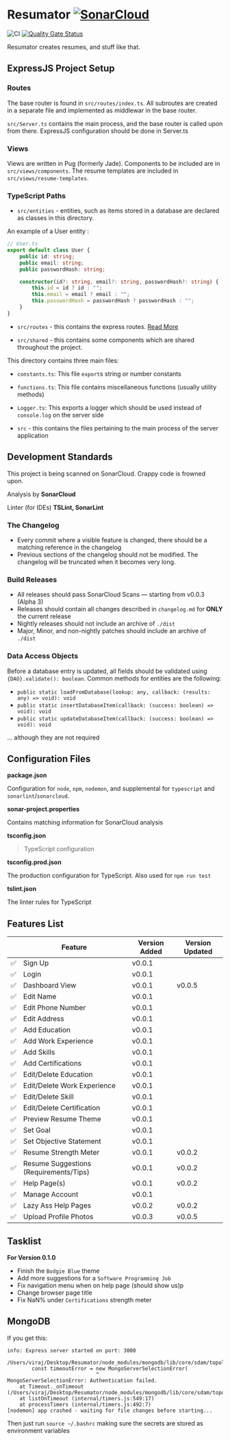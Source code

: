 # Resumator [![SonarCloud](https://sonarcloud.io/images/project_badges/sonarcloud-white.svg)](https://sonarcloud.io/dashboard?id=VirajShah21_Resumator)

![CI](https://github.com/VirajShah21/Resumator/workflows/CI/badge.svg) [![Quality Gate Status](https://sonarcloud.io/api/project_badges/measure?project=VirajShah21_Resumator&metric=alert_status)](https://sonarcloud.io/dashboard?id=VirajShah21_Resumator)

Resumator creates resumes, and stuff like that.

## ExpressJS Project Setup

### Routes

The base router is found in `src/routes/index.ts`. All subroutes are created in a separate file and implemented as middlewar in the base router.

`src/Server.ts` contains the main process, and the base router is called upon from there. ExpressJS configuration should be done in Server.ts

### Views

Views are written in Pug (formerly Jade). Components to be included are in `src/views/components`. The resume templates are included in `src/views/resume-templates`.

### TypeScript Paths

-   `src/entities` - entities, such as items stored in a database are declared as classes in this directory.

An example of a User entity :

```typescript
// User.ts
export default class User {
    public id: string;
    public email: string;
    public passwordHash: string;

    constructor(id?: string, email?: string, passwordHash?: string) {
        this.id = id ? id : "";
        this.email = email ? email : "";
        this.passwordHash = passwordHash ? passwordHash : "";
    }
}
```

-   `src/routes` - this contains the express routes. [Read More](#routes)

-   `src/shared` - this contains some components which are shared throughout the project.

This directory contains three main files:

-   `constants.ts`: This file `export`s string or number constants
-   `functions.ts`: This file contains miscellaneous functions (usually utility methods)
-   `Logger.ts`: This exports a logger which should be used instead of `console.log` on the server side

-   `src` - this contains the files pertaining to the main process of the server application

## Development Standards

This project is being scanned on SonarCloud. Crappy code is frowned upon.

Analysis by **SonarCloud**

Linter (for IDEs) **TSLint, SonarLint**

### The Changelog

-   Every commit where a visible feature is changed, there should be a matching reference in the changelog
-   Previous sections of the changelog should not be modified. The changelog will be truncated when it becomes very long.

### Build Releases

-   All releases should pass SonarCloud Scans — starting from v0.0.3 (Alpha 3)
-   Releases should contain all changes described in `changelog.md` for **ONLY** the current release
-   Nightly releases should not include an archive of `./dist`
-   Major, Minor, and non-nightly patches should include an archive of `./dist`

### Data Access Objects

Before a database entry is updated, all fields should be validated using `{DAO}.validate(): boolean`. Common methods for entities are the following:

-   `public static loadFromDatabase(lookup: any, callback: (results: any) => void): void`
-   `public static insertDatabaseItem(callback: (success: boolean) => void): void`
-   `public static updateDatabaseItem(callback: (success: boolean) => void): void`

... although they are not required

## Configuration Files

**package.json**

Configuration for `node`, `npm`, `nodemon`, and supplemental for `typescript` and `sonarlint`/`sonarcloud`.

**sonar-project.properties**

Contains matching information for SonarCloud analysis

**tsconfig.json**

> TypeScript configuration

**tsconfig.prod.json**

The production configuration for TypeScript. Also used for `npm run test`

**tslint.json**

The linter rules for TypeScript

## Features List

|                    | Feature                                | Version Added | Version Updated |
| ------------------ | -------------------------------------- | ------------- | --------------- |
| :white_check_mark: | Sign Up                                | v0.0.1        |                 |
| :white_check_mark: | Login                                  | v0.0.1        |                 |
| :white_check_mark: | Dashboard View                         | v0.0.1        | v0.0.5          |
| :white_check_mark: | Edit Name                              | v0.0.1        |                 |
| :white_check_mark: | Edit Phone Number                      | v0.0.1        |                 |
| :white_check_mark: | Edit Address                           | v0.0.1        |                 |
| :white_check_mark: | Add Education                          | v0.0.1        |                 |
| :white_check_mark: | Add Work Experience                    | v0.0.1        |                 |
| :white_check_mark: | Add Skills                             | v0.0.1        |                 |
| :white_check_mark: | Add Certifications                     | v0.0.1        |                 |
| :white_check_mark: | Edit/Delete Education                  | v0.0.1        |                 |
| :white_check_mark: | Edit/Delete Work Experience            | v0.0.1        |                 |
| :white_check_mark: | Edit/Delete Skill                      | v0.0.1        |                 |
| :white_check_mark: | Edit/Delete Certification              | v0.0.1        |                 |
| :white_check_mark: | Preview Resume Theme                   | v0.0.1        |                 |
| :white_check_mark: | Set Goal                               | v0.0.1        |                 |
| :white_check_mark: | Set Objective Statement                | v0.0.1        |                 |
| :white_check_mark: | Resume Strength Meter                  | v0.0.1        | v0.0.2          |
| :white_check_mark: | Resume Suggestions (Requirements/Tips) | v0.0.1        | v0.0.2          |
| :white_check_mark: | Help Page(s)                           | v0.0.1        | v0.0.2          |
| :white_check_mark: | Manage Account                         | v0.0.1        |                 |
| :white_check_mark: | Lazy Ass Help Pages                    | v0.0.2        | v0.0.2          |
| :white_check_mark: | Upload Profile Photos                  | v0.0.3        | v0.0.5          |

## Tasklist

**For Version 0.1.0**

-   Finish the `Budgie Blue` theme
-   Add more suggestions for a `Software Programming Job`
-   Fix navigation menu when on help page (should show us)p
-   Change browser page title
-   Fix NaN% under `Certifications` strength meter

## MongoDB

If you get this:

```
info: Express server started on port: 3000

/Users/viraj/Desktop/Resumator/node_modules/mongodb/lib/core/sdam/topology.js:430
        const timeoutError = new MongoServerSelectionError(
                             ^
MongoServerSelectionError: Authentication failed.
    at Timeout._onTimeout (/Users/viraj/Desktop/Resumator/node_modules/mongodb/lib/core/sdam/topology.js:430:30)
    at listOnTimeout (internal/timers.js:549:17)
    at processTimers (internal/timers.js:492:7)
[nodemon] app crashed - waiting for file changes before starting...
```

Then just run `source ~/.bashrc` making sure the secrets are stored as environment variables
